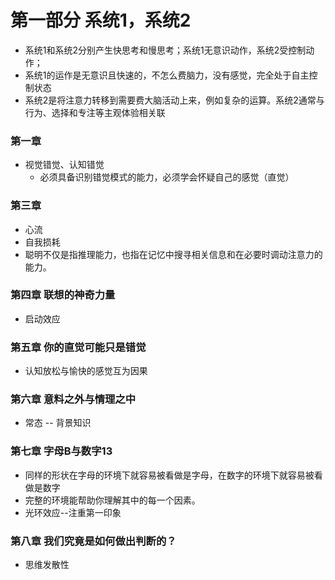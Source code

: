 # 第一部分 系统1，系统2

  - 系统1和系统2分别产生快思考和慢思考；系统1无意识动作，系统2受控制动作；
  - 系统1的运作是无意识且快速的，不怎么费脑力，没有感觉，完全处于自主控制状态
  - 系统2是将注意力转移到需要费大脑活动上来，例如复杂的运算。系统2通常与行为、选择和专注等主观体验相关联

### 第一章
  - 视觉错觉、认知错觉
    - 必须具备识别错觉模式的能力，必须学会怀疑自己的感觉（直觉）

### 第三章
  - 心流
  - 自我损耗
  - 聪明不仅是指推理能力，也指在记忆中搜寻相关信息和在必要时调动注意力的能力。

### 第四章 联想的神奇力量
  - 启动效应

### 第五章 你的直觉可能只是错觉
  - 认知放松与愉快的感觉互为因果

### 第六章 意料之外与情理之中
  - 常态 -- 背景知识
 
### 第七章 字母B与数字13
  - 同样的形状在字母的环境下就容易被看做是字母，在数字的环境下就容易被看做是数字
  - 完整的环境能帮助你理解其中的每一个因素。
  - 光环效应--注重第一印象

### 第八章 我们究竟是如何做出判断的？
  - 思维发散性